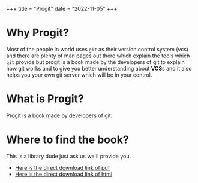 +++
title = "Progit"
date = "2022-11-05"
+++
# Why Progit?
Most of the people in world uses `git` as their version control system (vcs) and there are plenty of man pages out there which explain the tools which `git` provide but progit is a book made by the developers of git to explain how git works and to give you better understanding about **VCS**s and it also helps you your own git server which will be in your control.

# What is Progit?
Progit is a book made by developers of git.

# Where to find the book?
This is a library dude just ask us we'll provide you.
<ul>
<li><a href="https://objects.githubusercontent.com/github-production-release-asset-2e65be/15400220/d94a6608-0a02-49c4-a8d6-3bc2c31903f0?X-Amz-Algorithm=AWS4-HMAC-SHA256&X-Amz-Credential=AKIAIWNJYAX4CSVEH53A%2F20221105%2Fus-east-1%2Fs3%2Faws4_request&X-Amz-Date=20221105T165532Z&X-Amz-Expires=300&X-Amz-Signature=d38aac19e649da977c7ac707dbf6b3af15b9d604dc3d93b8d240aabc2b18e71a&X-Amz-SignedHeaders=host&actor_id=69722604&key_id=0&repo_id=15400220&response-content-disposition=attachment%3B%20filename%3Dprogit.pdf&response-content-type=application%2Foctet-stream">Here is the direct download link of pdf</a><li>
<a href="https://objects.githubusercontent.com/github-production-release-asset-2e65be/15400220/8b86452e-1eb8-46fd-9ba1-526b6fd76ae4?X-Amz-Algorithm=AWS4-HMAC-SHA256&X-Amz-Credential=AKIAIWNJYAX4CSVEH53A%2F20221105%2Fus-east-1%2Fs3%2Faws4_request&X-Amz-Date=20221105T155856Z&X-Amz-Expires=300&X-Amz-Signature=7bcd461875a94cee91a350265f26f05bdc77cce1b6536d9cc9af52dde575e8dc&X-Amz-SignedHeaders=host&actor_id=69722604&key_id=0&repo_id=15400220&response-content-disposition=attachment%3B%20filename%3Dprogit.html&response-content-type=application%2Foctet-stream">Here is the direct download link of html</a></li>
</ul>
